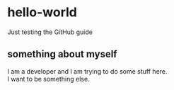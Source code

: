 # hello-world
Just testing the GitHub guide

## something about myself
I am a developer and I am trying to do some stuff here.  
I want to be something else.
